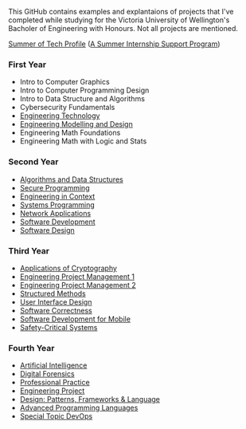 This GitHub contains examples and explantaions of projects that I've completed while studying for the Victoria University of Wellington's Bacholer of Engineering with Honours. Not all projects are mentioned.

[Summer of Tech Profile](https://github.com/BryonyGatehouse/Summer-of-Tech-Profile-Condensed) ([A Summer Internship Support Program](https://summeroftech.co.nz))

### First Year
- Intro to Computer Graphics
- Intro to Computer Programming Design
- Intro to Data Structure and Algorithms
- Cybersecurity Fundamentals
- [Engineering Technology](https://github.com/BryonyGatehouse/University-Engineering-Technology)
- [Engineering Modelling and Design](https://github.com/BryonyGatehouse/University-Engineering-Modelling)
- Engineering Math Foundations
- Engineering Math with Logic and Stats

### Second Year
- [Algorithms and Data Structures](https://github.com/BryonyGatehouse/University-Algorithms-Data)
- [Secure Programming](https://github.com/BryonyGatehouse/University-Secure-Programming)
- [Engineering in Context](https://github.com/BryonyGatehouse/University-Engineering-Context)
- [Systems Programming](https://github.com/BryonyGatehouse/University-Systems-Programming)
- [Network Applications](https://github.com/BryonyGatehouse/University-Network-Applications)
- [Software Development](https://github.com/BryonyGatehouse/University-Software-Development)
- [Software Design](https://github.com/BryonyGatehouse/University-Software-Design)

### Third Year
- [Applications of Cryptography](https://github.com/BryonyGatehouse/University-Application-Cryptography)
- [Engineering Project Management 1](https://github.com/BryonyGatehouse/University-Project-Management)
- [Engineering Project Management 2](https://github.com/BryonyGatehouse/University-Project-Management)
- [Structured Methods](https://github.com/BryonyGatehouse/University-Structured-Methods)
- [User Interface Design](https://github.com/BryonyGatehouse/University-User-Interface-Design)
- [Software Correctness](https://github.com/BryonyGatehouse/University-Software-Correctness)
- [Software Development for Mobile](https://github.com/BryonyGatehouse/University-Mobile)
- [Safety-Critical Systems](https://github.com/BryonyGatehouse/University-Safety-Critical)

### Fourth Year
- [Artificial Intelligence](https://github.com/BryonyGatehouse/University-Artificial-Intelligence)
- [Digital Forensics](https://github.com/BryonyGatehouse/University-Digital-Forensics)
- [Professional Practice](https://github.com/BryonyGatehouse/University-Professional-Practise)
- [Engineering Project](https://github.com/BryonyGatehouse/University-Project)
- [Design: Patterns, Frameworks & Language](https://github.com/BryonyGatehouse/University-Design-Patterns)
- [Advanced Programming Languages](https://github.com/BryonyGatehouse/University-Advanced-Languages)
- [Special Topic DevOps](https://github.com/BryonyGatehouse/University-DevOps)
